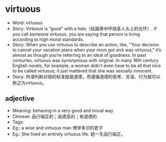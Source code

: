# virtuous

- Word: virtuous
- Story: Virtuous is “good” with a halo（绘画等中环绕圣人头上的光环）. If you call someone virtuous, you are saying that person is living according to high moral standards.
- Story: When you use virtuous to describe an action, like, "Your decision to cancel your vacation plans when your mom got sick was virtuous," it’s almost as though you’re referring to an ideal of goodness. In past centuries, virtuous was synonymous with virginal. In many 18th century English novels, for example, a woman didn't even have to be all that nice to be called virtuous; it just mattered that she was sexually innocent.
- Story: 所谓判断对错的标准就是道德，而遵循道德的思考、言语、行为就可以称之为virtuous。

## adjective

- Meaning: behaving in a very good and moral way
- Chinese: 品行端正的；品德高的；有道德的
- Tags: 
- Eg.: a wise and virtuous man 博学多识的君子
- Eg.: She lived an entirely virtuous life. 她一生品行端正。

